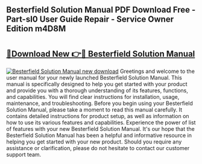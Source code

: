 ## Besterfield Solution Manual PDF Download Free - Part-sI0 User Guide Repair - Service Owner Edition m4D8M

# <h2><a href="http://bc84257.oget.top/?id=Besterfield+Solution+Manual">🔗Download New 👉🔴 Besterfield Solution Manual</a></h2>

[![Besterfield Solution Manual new download](https://i.imgur.com/5g1atiW.png)](http://bc84257.oget.top/?id=Besterfield+Solution+Manual)
Greetings and welcome to the user manual for your newly launched Besterfield Solution Manual. This manual is specifically designed to help you get started with your product and provide you with a thorough understanding of its features, functions, and capabilities. You will find clear instructions for installation, usage, maintenance, and troubleshooting. Before you begin using your Besterfield Solution Manual, please take a moment to read this manual carefully. It contains detailed instructions for product setup, as well as information on how to use its various features and capabilities. Experience the power of list of features with your new Besterfield Solution Manual. It's our hope that the Besterfield Solution Manual has been a helpful and informative resource in helping you get started with your new product. Should you require any assistance or clarification, please do not hesitate to contact our customer support team.
